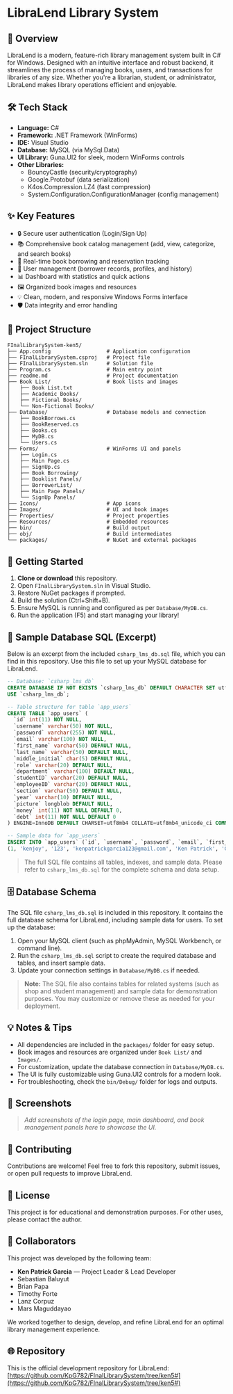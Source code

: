 # LibraLend Library System

## 🚀 Overview

LibraLend is a modern, feature-rich library management system built in C# for Windows. Designed with an intuitive interface and robust backend, it streamlines the process of managing books, users, and transactions for libraries of any size. Whether you're a librarian, student, or administrator, LibraLend makes library operations efficient and enjoyable.

## 🛠️ Tech Stack

- **Language:** C#
- **Framework:** .NET Framework (WinForms)
- **IDE:** Visual Studio
- **Database:** MySQL (via MySql.Data)
- **UI Library:** Guna.UI2 for sleek, modern WinForms controls
- **Other Libraries:**
  - BouncyCastle (security/cryptography)
  - Google.Protobuf (data serialization)
  - K4os.Compression.LZ4 (fast compression)
  - System.Configuration.ConfigurationManager (config management)

## ✨ Key Features

- 🔒 Secure user authentication (Login/Sign Up)
- 📚 Comprehensive book catalog management (add, view, categorize, and search books)
- 📖 Real-time book borrowing and reservation tracking
- 👤 User management (borrower records, profiles, and history)
- 📊 Dashboard with statistics and quick actions
- 🖼️ Organized book images and resources
- 💡 Clean, modern, and responsive Windows Forms interface
- 🛡️ Data integrity and error handling

## 📂 Project Structure

```
FInalLibrarySystem-ken5/
├── App.config                  # Application configuration
├── FInalLibrarySystem.csproj   # Project file
├── FInalLibrarySystem.sln      # Solution file
├── Program.cs                  # Main entry point
├── readme.md                   # Project documentation
├── Book List/                  # Book lists and images
│   ├── Book List.txt
│   ├── Academic Books/
│   ├── Fictional Books/
│   └── Non-Fictional Books/
├── Database/                   # Database models and connection
│   ├── BookBorrows.cs
│   ├── BookReserved.cs
│   ├── Books.cs
│   ├── MyDB.cs
│   └── Users.cs
├── Forms/                      # WinForms UI and panels
│   ├── Login.cs
│   ├── Main Page.cs
│   ├── SignUp.cs
│   ├── Book Borrowing/
│   ├── Booklist Panels/
│   ├── BorrowerList/
│   ├── Main Page Panels/
│   └── SignUp Panels/
├── Icons/                      # App icons
├── Images/                     # UI and book images
├── Properties/                 # Project properties
├── Resources/                  # Embedded resources
├── bin/                        # Build output
├── obj/                        # Build intermediates
└── packages/                   # NuGet and external packages
```

## 🏁 Getting Started

1. **Clone or download** this repository.
2. Open `FInalLibrarySystem.sln` in Visual Studio.
3. Restore NuGet packages if prompted.
4. Build the solution (Ctrl+Shift+B).
5. Ensure MySQL is running and configured as per `Database/MyDB.cs`.
6. Run the application (F5) and start managing your library!

## 📄 Sample Database SQL (Excerpt)
Below is an excerpt from the included `csharp_lms_db.sql` file, which you can find in this repository. Use this file to set up your MySQL database for LibraLend.

```sql
-- Database: `csharp_lms_db`
CREATE DATABASE IF NOT EXISTS `csharp_lms_db` DEFAULT CHARACTER SET utf8mb4 COLLATE utf8mb4_general_ci;
USE `csharp_lms_db`;

-- Table structure for table `app_users`
CREATE TABLE `app_users` (
  `id` int(11) NOT NULL,
  `username` varchar(50) NOT NULL,
  `password` varchar(255) NOT NULL,
  `email` varchar(100) NOT NULL,
  `first_name` varchar(50) DEFAULT NULL,
  `last_name` varchar(50) DEFAULT NULL,
  `middle_initial` char(5) DEFAULT NULL,
  `role` varchar(20) DEFAULT NULL,
  `department` varchar(100) DEFAULT NULL,
  `studentID` varchar(20) DEFAULT NULL,
  `employeeID` varchar(20) DEFAULT NULL,
  `section` varchar(50) DEFAULT NULL,
  `year` varchar(10) DEFAULT NULL,
  `picture` longblob DEFAULT NULL,
  `money` int(11) NOT NULL DEFAULT 0,
  `debt` int(11) NOT NULL DEFAULT 0
) ENGINE=InnoDB DEFAULT CHARSET=utf8mb4 COLLATE=utf8mb4_unicode_ci COMMENT='Users table for FinalLibrarySystem';

-- Sample data for `app_users`
INSERT INTO `app_users` (`id`, `username`, `password`, `email`, `first_name`, `last_name`, `middle_initial`, `role`, `department`, `studentID`, `employeeID`, `section`, `year`, `picture`, `money`, `debt`) VALUES
(1, 'kenjoy', '123', 'kenpatrickgarcia123@gmail.com', 'Ken Patrick', 'Garcia', 'A.', 'Student', 'N/A', '123', 'N/A', 'ACSAD', 'IV', NULL, 123, 0);
```

> The full SQL file contains all tables, indexes, and sample data. Please refer to `csharp_lms_db.sql` for the complete schema and data setup.

## 🗄️ Database Schema

The SQL file `csharp_lms_db.sql` is included in this repository. It contains the full database schema for LibraLend, including sample data for users. To set up the database:

1. Open your MySQL client (such as phpMyAdmin, MySQL Workbench, or command line).
2. Run the `csharp_lms_db.sql` script to create the required database and tables, and insert sample data.
3. Update your connection settings in `Database/MyDB.cs` if needed.

> **Note:** The SQL file also contains tables for related systems (such as shop and student management) and sample data for demonstration purposes. You may customize or remove these as needed for your deployment.

## 💡 Notes & Tips

- All dependencies are included in the `packages/` folder for easy setup.
- Book images and resources are organized under `Book List/` and `Images/`.
- For customization, update the database connection in `Database/MyDB.cs`.
- The UI is fully customizable using Guna.UI2 controls for a modern look.
- For troubleshooting, check the `bin/Debug/` folder for logs and outputs.

## 📸 Screenshots

> _Add screenshots of the login page, main dashboard, and book management panels here to showcase the UI._

## 🤝 Contributing

Contributions are welcome! Feel free to fork this repository, submit issues, or open pull requests to improve LibraLend.

## 📄 License

This project is for educational and demonstration purposes. For other uses, please contact the author.

## 👥 Collaborators

This project was developed by the following team:

- **Ken Patrick Garcia** — Project Leader & Lead Developer
- Sebastian Baluyut
- Brian Papa
- Timothy Forte
- Lanz Corpuz
- Mars Maguddayao

We worked together to design, develop, and refine LibraLend for an optimal library management experience.

## 🌐 Repository

This is the official development repository for LibraLend:
[https://github.com/KpG782/FInalLibrarySystem/tree/ken5#](https://github.com/KpG782/FInalLibrarySystem/tree/ken5#)
